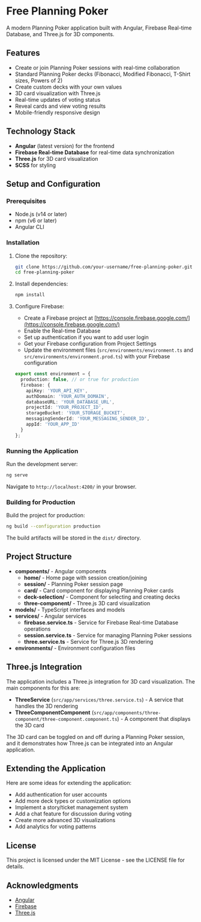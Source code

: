 # Free Planning Poker

A modern Planning Poker application built with Angular, Firebase Real-time Database, and Three.js for 3D components.

## Features

- Create or join Planning Poker sessions with real-time collaboration
- Standard Planning Poker decks (Fibonacci, Modified Fibonacci, T-Shirt sizes, Powers of 2)
- Create custom decks with your own values
- 3D card visualization with Three.js
- Real-time updates of voting status
- Reveal cards and view voting results
- Mobile-friendly responsive design

## Technology Stack

- **Angular** (latest version) for the frontend
- **Firebase Real-time Database** for real-time data synchronization
- **Three.js** for 3D card visualization
- **SCSS** for styling

## Setup and Configuration

### Prerequisites

- Node.js (v14 or later)
- npm (v6 or later)
- Angular CLI

### Installation

1. Clone the repository:
   ```bash
   git clone https://github.com/your-username/free-planning-poker.git
   cd free-planning-poker
   ```

2. Install dependencies:
   ```bash
   npm install
   ```

3. Configure Firebase:
   - Create a Firebase project at [https://console.firebase.google.com/](https://console.firebase.google.com/)
   - Enable the Real-time Database
   - Set up authentication if you want to add user login
   - Get your Firebase configuration from Project Settings
   - Update the environment files (`src/environments/environment.ts` and `src/environments/environment.prod.ts`) with your Firebase configuration

   ```typescript
   export const environment = {
     production: false, // or true for production
     firebase: {
       apiKey: 'YOUR_API_KEY',
       authDomain: 'YOUR_AUTH_DOMAIN',
       databaseURL: 'YOUR_DATABASE_URL',
       projectId: 'YOUR_PROJECT_ID',
       storageBucket: 'YOUR_STORAGE_BUCKET',
       messagingSenderId: 'YOUR_MESSAGING_SENDER_ID',
       appId: 'YOUR_APP_ID'
     }
   };
   ```

### Running the Application

Run the development server:

```bash
ng serve
```

Navigate to `http://localhost:4200/` in your browser.

### Building for Production

Build the project for production:

```bash
ng build --configuration production
```

The build artifacts will be stored in the `dist/` directory.

## Project Structure

- **components/** - Angular components
  - **home/** - Home page with session creation/joining
  - **session/** - Planning Poker session page
  - **card/** - Card component for displaying Planning Poker cards
  - **deck-selection/** - Component for selecting and creating decks
  - **three-component/** - Three.js 3D card visualization
- **models/** - TypeScript interfaces and models
- **services/** - Angular services
  - **firebase.service.ts** - Service for Firebase Real-time Database operations
  - **session.service.ts** - Service for managing Planning Poker sessions
  - **three.service.ts** - Service for Three.js 3D rendering
- **environments/** - Environment configuration files

## Three.js Integration

The application includes a Three.js integration for 3D card visualization. The main components for this are:

- **ThreeService** (`src/app/services/three.service.ts`) - A service that handles the 3D rendering
- **ThreeComponentComponent** (`src/app/components/three-component/three-component.component.ts`) - A component that displays the 3D card

The 3D card can be toggled on and off during a Planning Poker session, and it demonstrates how Three.js can be integrated into an Angular application.

## Extending the Application

Here are some ideas for extending the application:

- Add authentication for user accounts
- Add more deck types or customization options
- Implement a story/ticket management system
- Add a chat feature for discussion during voting
- Create more advanced 3D visualizations
- Add analytics for voting patterns

## License

This project is licensed under the MIT License - see the LICENSE file for details.

## Acknowledgments

- [Angular](https://angular.io/)
- [Firebase](https://firebase.google.com/)
- [Three.js](https://threejs.org/)
